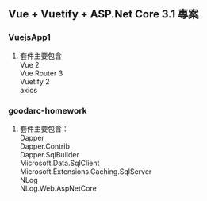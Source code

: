 ## Vue + Vuetify + ASP.Net Core 3.1 專案

### VuejsApp1

1. 套件主要包含  
   Vue 2  
   Vue Router 3  
   Vuetify 2  
   axios

### goodarc-homework

1. 套件主要包含：  
   Dapper  
   Dapper.Contrib  
   Dapper.SqlBuilder  
   Microsoft.Data.SqlClient  
   Microsoft.Extensions.Caching.SqlServer  
   NLog  
   NLog.Web.AspNetCore
